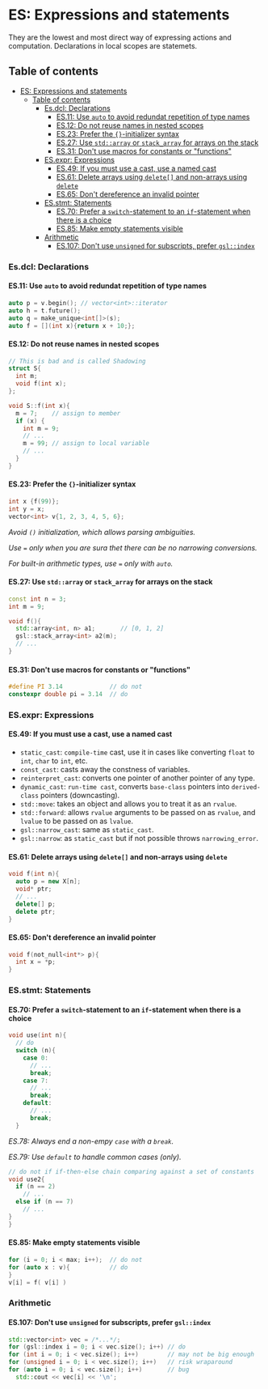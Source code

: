 # ES: Expressions and statements

They are the lowest and most direct way of expressing actions and computation. Declarations in local scopes are statemets.

## Table of contents

- [ES: Expressions and statements](#es-expressions-and-statements)
  - [Table of contents](#table-of-contents)
    - [Es.dcl: Declarations](#esdcl-declarations)
      - [ES.11: Use `auto` to avoid redundat repetition of type names](#es11-use-auto-to-avoid-redundat-repetition-of-type-names)
      - [ES.12: Do not reuse names in nested scopes](#es12-do-not-reuse-names-in-nested-scopes)
      - [ES.23: Prefer the `{}`-initializer syntax](#es23-prefer-the--initializer-syntax)
      - [ES.27: Use `std::array` or `stack_array` for arrays on the stack](#es27-use-stdarray-or-stack_array-for-arrays-on-the-stack)
      - [ES.31: Don't use macros for constants or "functions"](#es31-dont-use-macros-for-constants-or-functions)
    - [ES.expr: Expressions](#esexpr-expressions)
      - [ES.49: If you must use a cast, use a named cast](#es49-if-you-must-use-a-cast-use-a-named-cast)
      - [ES.61: Delete arrays using `delete[]` and non-arrays using `delete`](#es61-delete-arrays-using-delete-and-non-arrays-using-delete)
      - [ES.65: Don't dereference an invalid pointer](#es65-dont-dereference-an-invalid-pointer)
    - [ES.stmt: Statements](#esstmt-statements)
      - [ES.70: Prefer a `switch`-statement to an `if`-statement when there is a choice](#es70-prefer-a-switch-statement-to-an-if-statement-when-there-is-a-choice)
      - [ES.85: Make empty statements visible](#es85-make-empty-statements-visible)
    - [Arithmetic](#arithmetic)
      - [ES.107: Don't use `unsigned` for subscripts, prefer `gsl::index`](#es107-dont-use-unsigned-for-subscripts-prefer-gslindex)

### Es.dcl: Declarations

#### ES.11: Use `auto` to avoid redundat repetition of type names

```cpp
auto p = v.begin(); // vector<int>::iterator
auto h = t.future();
auto q = make_unique<int[]>(s);
auto f = [](int x){return x + 10;};
```

#### ES.12: Do not reuse names in nested scopes

```cpp
// This is bad and is called Shadowing
struct S{
  int m;
  void f(int x);
};

void S::f(int x){
  m = 7;    // assign to member
  if (x) {
    int m = 9;
    // ...
    m = 99; // assign to local variable
    // ...
  }
}
```

#### ES.23: Prefer the `{}`-initializer syntax

```cpp
int x {f(99)};
int y = x;
vector<int> v{1, 2, 3, 4, 5, 6};
```

_Avoid `()` initialization, which allows parsing ambiguities._

_Use `=` only when you are sura thet there can be no narrowing conversions._

_For built-in arithmetic types, use `=` only with `auto`._

#### ES.27: Use `std::array` or `stack_array` for arrays on the stack

```cpp
const int n = 3;
int m = 9;

void f(){
  std::array<int, n> a1;       // [0, 1, 2]
  gsl::stack_array<int> a2(m);
  // ...
}
```

#### ES.31: Don't use macros for constants or "functions"

```cpp
#define PI 3.14             // do not
constexpr double pi = 3.14  // do
```

### ES.expr: Expressions

#### ES.49: If you must use a cast, use a named cast

- `static_cast`: `compile-time` cast, use it in cases like converting `float` to `int`, `char` to `int`, etc.
- `const_cast`: casts away the constness of variables.
- `reinterpret_cast`: converts one pointer of another pointer of any type.
- `dynamic_cast`: `run-time cast`, converts `base-class` pointers into `derived-class` pointers (downcasting).
- `std::move`: takes an object and allows you to treat it as an `rvalue`.
- `std::forward`: allows `rvalue` arguments to be passed on as `rvalue`, and `lvalue` to be passed on as `lvalue`.
- `gsl::narrow_cast`: same as `static_cast`.
- `gsl::narrow`: as `static_cast` but if not possible throws `narrowing_error`.

#### ES.61: Delete arrays using `delete[]` and non-arrays using `delete`

```cpp
void f(int n){
  auto p = new X[n];
  void* ptr;
  // ...
  delete[] p;
  delete ptr;
}
```

#### ES.65: Don't dereference an invalid pointer

```cpp
void f(not_null<int*> p){
  int x = *p;
}
```

### ES.stmt: Statements

#### ES.70: Prefer a `switch`-statement to an `if`-statement when there is a choice

```cpp
void use(int n){
  // do
  switch (n){
    case 0:
      // ...
      break;
    case 7:
      // ...
      break;
    default:
      // ...
      break;
  }
  ```

  _ES.78: Always end a non-empy `case` with a `break`._

  _ES.79: Use `default` to handle common cases (only)._

  ```cpp
  // do not if if-then-else chain comparing against a set of constants
  void use2{
    if (n == 2)
      // ...
    else if (n == 7)
      // ...
  }
}
```

#### ES.85: Make empty statements visible

```cpp
for (i = 0; i < max; i++);  // do not
for (auto x : v){           // do
}
v[i] = f( v[i] )
```

### Arithmetic

#### ES.107: Don't use `unsigned` for subscripts, prefer `gsl::index`

```cpp
std::vector<int> vec = /*...*/;
for (gsl::index i = 0; i < vec.size(); i++) // do
for (int i = 0; i < vec.size(); i++)        // may not be big enough
for (unsigned i = 0; i < vec.size(); i++)   // risk wraparound
for (auto i = 0; i < vec.size(); i++)       // bug
  std::cout << vec[i] << '\n';
```
